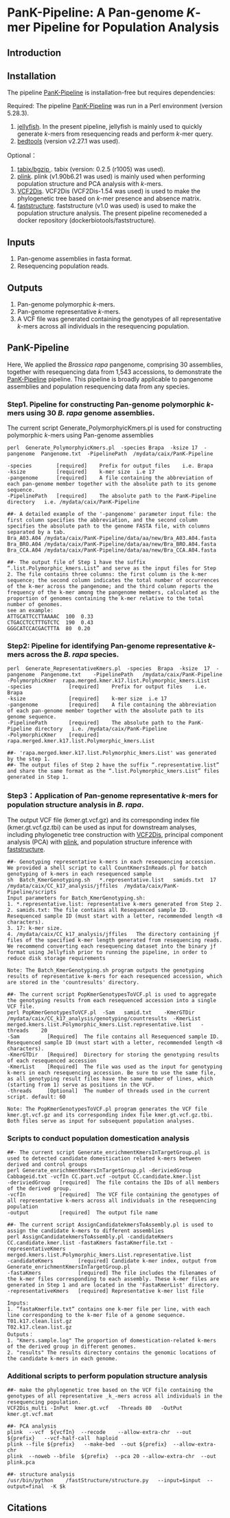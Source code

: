 # PanK-Pipeline: A Pan-genome _K_-mer Pipeline for Population Analysis

## Introduction

## Installation
The pipeline [PanK-Pipeline](https://github.com/caixu0518/PanK-Pipeline) is installation-free but requires dependencies: 

Required:
The pipeline [PanK-Pipeline](https://github.com/caixu0518/PanK-Pipeline) was run in a Perl environment (version 5.28.3). 
1. [jellyfish](https://github.com/gmarcais/Jellyfish). In the present pipeline, jellyfish is mainly used to quickly generate _k_-mers from resequencing reads and perform _k_-mer query.
2. [bedtools](https://github.com/arq5x/bedtools2) (version v2.27.1 was used).

Optional：
1. [tabix/bgzip ](https://sourceforge.net/projects/samtools/files/tabix/). tabix (version: 0.2.5 (r1005) was used).
2. [plink](https://www.cog-genomics.org/plink2/). plink (v1.90b6.21 was used) is mainly used when performing population structure and PCA analysis with _k_-mers.
3. [VCF2Dis](https://doi.org/10.1093/gigascience/giaf032). VCF2Dis (VCF2Dis-1.54 was used) is used to make the phylogenetic tree based on _k_-mer presence and absence matrix.
4. [faststructure](https://github.com/rajanil/fastStructure). faststructure (v1.0 was used) is used to make the population structure analysis. The present pipeline recomeneded a docker repository (dockerbiotools/faststructure).   

## Inputs
1. Pan-genome assemblies in fasta format.
2. Resequencing population reads.

## Outputs
1. Pan-genome polymorphic _k_-mers.
2. Pan-genome representative _k_-mers.
3. A VCF file was generated containing the genotypes of all representative _k_-mers across all individuals in the resequencing population.

## PanK-Pipeline
Here, We applied the _Brassica rapa_ pangenome, comprising 30 assemblies, together with resequencing data from 1,543 accessions, to demonstrate the [PanK-Pipeline](https://github.com/caixu0518/PanK-Pipeline) pipeline. This pipeline is broadly applicable to pangenome assemblies and population resequencing data from any species.

### Step1. Pipeline for constructing Pan-genome polymorphic _k_-mers using 30 _B. rapa_ genome assemblies.
The current script Generate_PolymorphyicKmers.pl is used for constructing polymorphic _k_-mers using Pan-genome assemblies
```
perl  Generate_PolymorphyicKmers.pl  -species Brapa  -ksize 17  -pangenome  Pangenome.txt  -PipelinePath  /mydata/caix/PanK-Pipeline

-species        [required]    Prefix for output files    i.e. Brapa
-ksize          [required]    k-mer size  i.e 17
-pangenome      [required]    A file containing the abbreviation of each pan-genome member together with the absolute path to its genome sequence.
-PipelinePath   [required]    The absolute path to the PanK-Pipeline directory   i.e. /mydata/caix/PanK-Pipeline

##- A detailed example of the '-pangenome' parameter input file: the first column specifies the abbreviation, and the second column specifies the absolute path to the genome FASTA file, with columns separated by a tab.
Bra_A03.A04	/mydata/caix/PanK-Pipeline/data/aa/new/Bra_A03.A04.fasta
Bra_BRO.A04	/mydata/caix/PanK-Pipeline/data/aa/new/Bra_BRO.A04.fasta
Bra_CCA.A04	/mydata/caix/PanK-Pipeline/data/aa/new/Bra_CCA.A04.fasta

##- The output file of Step 1 have the suffix “.list.Polymorphic_kmers.List” and serve as the input files for Step 2. The file contains three columns: the first column is the k-mer sequence; the second column indicates the total number of occurrences of the k-mer across the pangenome; and the third column reports the frequency of the k-mer among the pangenome members, calculated as the proportion of genomes containing the k-mer relative to the total number of genomes.
see an example:
ATTGCATTCCTTAAAAC  100  0.33
CTGACCTCCTTTGTCTC  190  0.43
GGGCATCCACGACTTTA  80  0.20
```

### Step2: Pipeline for identifying Pan-genome representative _k_-mers across the _B. rapa_ species.
```
perl  Generate_RepresentativeKmers.pl  -species  Brapa  -ksize  17  -pangenome  Pangenome.txt    -PipelinePath   /mydata/caix/PanK-Pipeline   -PolymorphicKmer  rapa.merged.kmer.k17.list.Polymorphic_kmers.List
-species            [required]    Prefix for output files    i.e. Brapa
-ksize              [required]    k-mer size  i.e 17
-pangenome          [required]    A file containing the abbreviation of each pan-genome member together with the absolute path to its genome sequence.
-PipelinePath       [required]    The absolute path to the PanK-Pipeline directory   i.e. /mydata/caix/PanK-Pipeline
-PolymorphicKmer    [required]    rapa.merged.kmer.k17.list.Polymorphic_kmers.List

##- 'rapa.merged.kmer.k17.list.Polymorphic_kmers.List' was generated by the step 1.
##- The output files of Step 2 have the suffix “.representative.list” and share the same format as the “.list.Polymorphic_kmers.List” files generated in Step 1.

```
### Step3：Application of Pan-genome representative _k_-mers for population structure analysis in _B. rapa_.
The output VCF file (kmer.gt.vcf.gz) and its corresponding index file (kmer.gt.vcf.gz.tbi) can be used as input for downstream analyses, including phylogenetic tree construction with [VCF2Dis](https://doi.org/10.1093/gigascience/giaf032), principal component analysis (PCA) with [plink](https://www.cog-genomics.org/plink2/), and population structure inference with [faststructure](https://github.com/rajanil/fastStructure).

```
##- Genotyping representative k-mers in each resequencing accession. We provided a shell script to call CountKmersInReads.pl for batch genotyping of k-mers in each resequenced sample
sh  Batch_KmerGenotyping.sh   *.representative.list   samids.txt  17  /mydata/caix/CC_k17_analysis/jffiles  /mydata/caix/PanK-Pipeline/scripts
Input parameters for Batch_KmerGenotyping.sh:
1. *.representative.list: representative k-mers generated from Step 2.
2. samids.txt: The file contains all Resequenced sample ID. Resequenced sample ID (must start with a letter, recommended length <8 characters).
3. 17: k-mer size.
4. /mydata/caix/CC_k17_analysis/jffiles   The directory containing jf files of the specified k-mer length generated from resequencing reads. We recommend converting each resequencing dataset into the binary jf format using Jellyfish prior to running the pipeline, in order to reduce disk storage requirements

Note: The Batch_KmerGenotyping.sh program outputs the genotyping results of representative k-mers for each resequenced accession, which are stored in the 'countresults' directory.

##- The current script PopKmerGenotypesToVCF.pl is used to aggregate the genotyping results from each resequenced accession into a single VCF file.
perl PopKmerGenotypesToVCF.pl  -Sam   samid.txt    -KmerGTDir  /mydata/caix/CC_k17_analysis/genotyping/countresults  -KmerList  merged.kmers.list.Polymorphic_kmers.List.representative.list   -threads    20
-Sam         [Required]  The file contains all Resequenced sample ID. Resequenced sample ID (must start with a letter, recommended length <8 characters).
-KmerGTDir   [Required]  Directory for storing the genotyping results of each resequenced accession
-KmerList    [Required]  The file was used as the input for genotyping k-mers in each resequencing accession. Be sure to use the same file, as all genotyping result files have the same number of lines, which (starting from 1) serve as positions in the VCF.
-threads     [Optional]  The number of threads used in the current script. default: 60

Note: The PopKmerGenotypesToVCF.pl program generates the VCF file kmer.gt.vcf.gz and its corresponding index file kmer.gt.vcf.gz.tbi. Both files serve as input for subsequent population analyses.

```

### Scripts to conduct population domestication analysis
```
##- The current script Generate_enrichmentKmersInTargetGroup.pl is used to detected candidate domestication related k-mers between derived and control groups   
perl Generate_enrichmentKmersInTargetGroup.pl -deriviedGroup Cabbageid.txt -vcfIn CC.part.vcf -output CC.candidate.kmer.list
-deriviedGroup   [required]  The file contains the IDs of all members of the derived group.
-vcfIn           [required]  The VCF file containing the genotypes of all representative k-mers across all individuals in the resequencing population
-output          [required]  The output file name

##- The current script AssignCandidatekmersToAssembly.pl is used to  assign the candidate k-mers to different assemblies
perl AssignCandidatekmersToAssembly.pl -candidateKmers CC.candidate.kmer.list -fastaKmers fastaKmerfile.txt -representativeKmers merged.kmers.list.Polymorphic_kmers.List.representative.list
-candidateKmers        [required] Candidate k-mer index, output from  Generate_enrichmentKmersInTargetGroup.pl
-fastaKmers            [required] The file includes the filenames of the k-mer files corresponding to each assembly. These k-mer files are generated in Step 1 and are located in the 'FastaKmerList' directory.
-representativeKmers   [required] Representative k-mer list file

Inputs:
1. ”fastaKmerfile.txt“ contains one k-mer file per line, with each line corresponding to the k-mer file of a genome sequence.
T01.k17.clean.list.gz
T02.k17.clean.list.gz
Outputs：
1. "Kmers.sample.log" The proportion of domestication-related k-mers of the derived group in different genomes.
2. "results" The results directory contains the genomic locations of the candidate k-mers in each genome.

```

### Additional scripts to perform population structure analysis
```
##- make the phylogenetic tree based on the VCF file containing the genotypes of all representative _k_-mers across all individuals in the resequencing population.
VCF2Dis_multi -InPut  kmer.gt.vcf   -Threads 80   -OutPut  kmer.gt.vcf.mat

##- PCA analysis
plink  --vcf  ${vcfIn}  --recode    --allow-extra-chr  --out  ${prefix}   --vcf-half-call  haploid
plink --file ${prefix}   --make-bed  --out ${prefix}  --allow-extra-chr
plink  --noweb --bfile  ${prefix}  --pca 20 --allow-extra-chr  --out plink.pca

##- structure analysis
/usr/bin/python    /fastStructure/structure.py   --input=$input  --output=final  -K $k

```

## Citations


